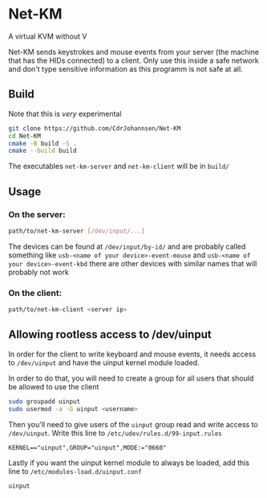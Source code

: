 # Net-KM

A virtual KVM without V

Net-KM sends keystrokes and mouse events from your server (the machine that has the HIDs connected) to a client.
Only use this inside a safe network and don't type sensitive information as this programm is not safe at all.

## Build

Note that this is _very_ experimental

```bash
git clone https://github.com/CdrJohannsen/Net-KM
cd Net-KM
cmake -B build -S .
cmake --build build
```

The executables `net-km-server` and `net-km-client` will be in `build/`

## Usage

### On the server:

```bash
path/to/net-km-server [/dev/input/...]
```

The devices can be found at `/dev/input/by-id/` and are probably called something like `usb-<name of your device>-event-mouse` and `usb-<name of your device>-event-kbd` there are other devices with similar names that will probably not work

### On the client:

```bash
path/to/net-km-client <server ip>
```

## Allowing rootless access to /dev/uinput

In order for the client to write keyboard and mouse events, it needs access to `/dev/uinput` and have the uinput kernel module loaded.

In order to do that, you will need to create a group for all users that should be allowed to use the client

```bash
sudo groupadd uinput
sudo usermod -a -G uinput <username>
```

Then you'll need to give users of the `uinput` group read and write access to `/dev/uinput`.
Write this line to `/etc/udev/rules.d/99-input.rules`

```
KERNEL=="uinput",GROUP="uinput",MODE:="0660"
```

Lastly if you want the uinput kernel module to always be loaded, add this line to `/etc/modules-load.d/uinput.conf`

```
uinput
```
